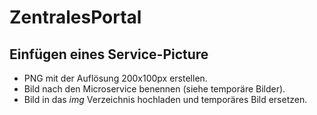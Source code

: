 # ZentralesPortal


## Einfügen eines Service-Picture
- PNG mit der Auflösung 200x100px erstellen.
- Bild nach den Microservice benennen (siehe temporäre Bilder).
- Bild in das *img* Verzeichnis hochladen und temporäres Bild ersetzen.
